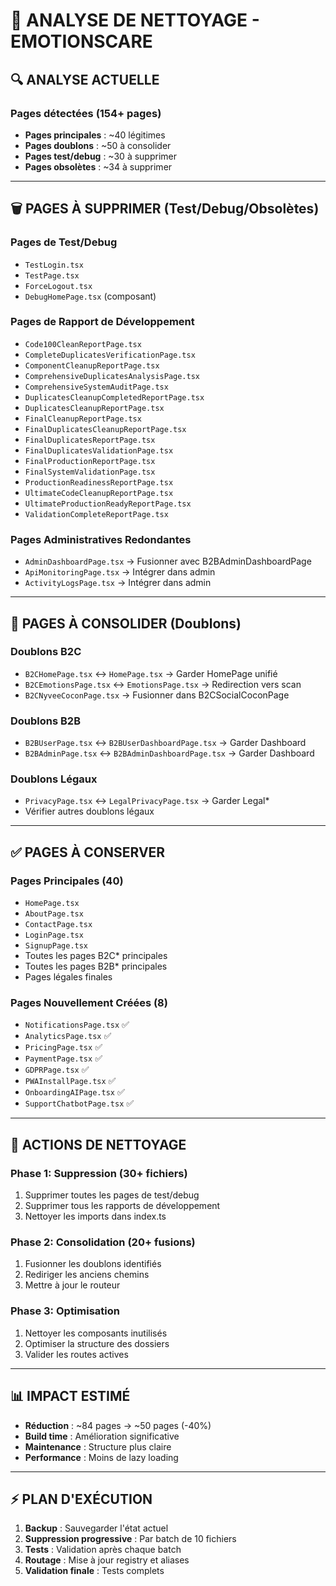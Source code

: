 # 🧹 ANALYSE DE NETTOYAGE - EMOTIONSCARE

## 🔍 ANALYSE ACTUELLE

### Pages détectées (154+ pages)
- **Pages principales** : ~40 légitimes
- **Pages doublons** : ~50 à consolider
- **Pages test/debug** : ~30 à supprimer
- **Pages obsolètes** : ~34 à supprimer

---

## 🗑️ PAGES À SUPPRIMER (Test/Debug/Obsolètes)

### Pages de Test/Debug
- `TestLogin.tsx`
- `TestPage.tsx` 
- `ForceLogout.tsx`
- `DebugHomePage.tsx` (composant)

### Pages de Rapport de Développement
- `Code100CleanReportPage.tsx`
- `CompleteDuplicatesVerificationPage.tsx`
- `ComponentCleanupReportPage.tsx`
- `ComprehensiveDuplicatesAnalysisPage.tsx`
- `ComprehensiveSystemAuditPage.tsx`
- `DuplicatesCleanupCompletedReportPage.tsx`
- `DuplicatesCleanupReportPage.tsx`
- `FinalCleanupReportPage.tsx`
- `FinalDuplicatesCleanupReportPage.tsx`
- `FinalDuplicatesReportPage.tsx`
- `FinalDuplicatesValidationPage.tsx`
- `FinalProductionReportPage.tsx`
- `FinalSystemValidationPage.tsx`
- `ProductionReadinessReportPage.tsx`
- `UltimateCodeCleanupReportPage.tsx`
- `UltimateProductionReadyReportPage.tsx`
- `ValidationCompleteReportPage.tsx`

### Pages Administratives Redondantes
- `AdminDashboardPage.tsx` → Fusionner avec B2BAdminDashboardPage
- `ApiMonitoringPage.tsx` → Intégrer dans admin
- `ActivityLogsPage.tsx` → Intégrer dans admin

---

## 🔄 PAGES À CONSOLIDER (Doublons)

### Doublons B2C
- `B2CHomePage.tsx` ↔ `HomePage.tsx` → Garder HomePage unifié
- `B2CEmotionsPage.tsx` ↔ `EmotionsPage.tsx` → Redirection vers scan
- `B2CNyveeCoconPage.tsx` → Fusionner dans B2CSocialCoconPage

### Doublons B2B
- `B2BUserPage.tsx` ↔ `B2BUserDashboardPage.tsx` → Garder Dashboard
- `B2BAdminPage.tsx` ↔ `B2BAdminDashboardPage.tsx` → Garder Dashboard

### Doublons Légaux
- `PrivacyPage.tsx` ↔ `LegalPrivacyPage.tsx` → Garder Legal*
- Vérifier autres doublons légaux

---

## ✅ PAGES À CONSERVER

### Pages Principales (40)
- `HomePage.tsx`
- `AboutPage.tsx` 
- `ContactPage.tsx`
- `LoginPage.tsx`
- `SignupPage.tsx`
- Toutes les pages B2C* principales
- Toutes les pages B2B* principales
- Pages légales finales

### Pages Nouvellement Créées (8)
- `NotificationsPage.tsx` ✅
- `AnalyticsPage.tsx` ✅
- `PricingPage.tsx` ✅
- `PaymentPage.tsx` ✅
- `GDPRPage.tsx` ✅
- `PWAInstallPage.tsx` ✅
- `OnboardingAIPage.tsx` ✅
- `SupportChatbotPage.tsx` ✅

---

## 🎯 ACTIONS DE NETTOYAGE

### Phase 1: Suppression (30+ fichiers)
1. Supprimer toutes les pages de test/debug
2. Supprimer tous les rapports de développement
3. Nettoyer les imports dans index.ts

### Phase 2: Consolidation (20+ fusions)
1. Fusionner les doublons identifiés
2. Rediriger les anciens chemins
3. Mettre à jour le routeur

### Phase 3: Optimisation
1. Nettoyer les composants inutilisés
2. Optimiser la structure des dossiers
3. Valider les routes actives

---

## 📊 IMPACT ESTIMÉ

- **Réduction** : ~84 pages → ~50 pages (-40%)
- **Build time** : Amélioration significative
- **Maintenance** : Structure plus claire
- **Performance** : Moins de lazy loading

---

## ⚡ PLAN D'EXÉCUTION

1. **Backup** : Sauvegarder l'état actuel
2. **Suppression progressive** : Par batch de 10 fichiers
3. **Tests** : Validation après chaque batch
4. **Routage** : Mise à jour registry et aliases
5. **Validation finale** : Tests complets